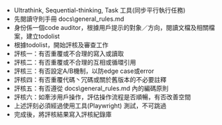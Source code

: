 - Ultrathink, Sequential-thinking, Task 工具(同步平行執行任務)
- 先閱讀守則手冊 docs\general_rules.md
- 身份係一個code auditor，根據用戶提示的對象／方向，閱讀文檔及相關檔案，建立todolist
- 根據todolist，開始評核及審查工作
- 評核一：有否重覆或不合理的寫入或讀取
- 評核二：有否重覆或不合理的互相或循環引用
- 評核三：有否設定A/B機制，以防edge case或error
- 評核四：有否重覆代碼丶冗碼或關於舊版本的不必要註釋
- 評核五：有否遵從 docs\general_rules.md 內的編碼原則
- 評核六：如牽涉用戶操作，評估操作流程是否順暢，有否改善空間
- 上述評刻必須經過使用工具(Playwright) 測試，不可跳過
- 完成後，將評核結果寫入評核紀錄庫